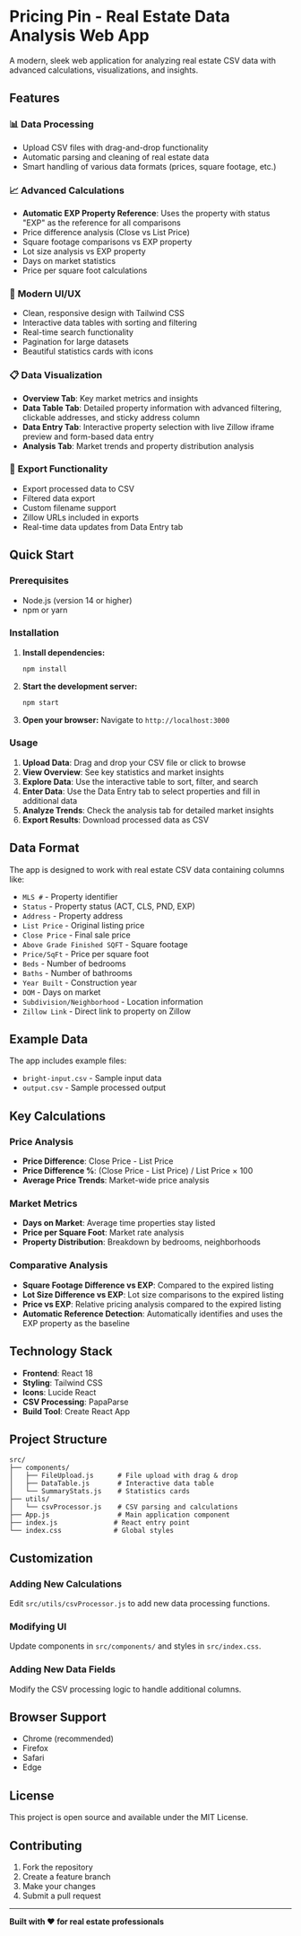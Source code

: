 # Pricing Pin - Real Estate Data Analysis Web App

A modern, sleek web application for analyzing real estate CSV data with advanced calculations, visualizations, and insights.

## Features

### 📊 **Data Processing**
- Upload CSV files with drag-and-drop functionality
- Automatic parsing and cleaning of real estate data
- Smart handling of various data formats (prices, square footage, etc.)

### 📈 **Advanced Calculations**
- **Automatic EXP Property Reference**: Uses the property with status "EXP" as the reference for all comparisons
- Price difference analysis (Close vs List Price)
- Square footage comparisons vs EXP property
- Lot size analysis vs EXP property
- Days on market statistics
- Price per square foot calculations

### 🎨 **Modern UI/UX**
- Clean, responsive design with Tailwind CSS
- Interactive data tables with sorting and filtering
- Real-time search functionality
- Pagination for large datasets
- Beautiful statistics cards with icons

### 📋 **Data Visualization**
- **Overview Tab**: Key market metrics and insights
- **Data Table Tab**: Detailed property information with advanced filtering, clickable addresses, and sticky address column
- **Data Entry Tab**: Interactive property selection with live Zillow iframe preview and form-based data entry
- **Analysis Tab**: Market trends and property distribution analysis

### 💾 **Export Functionality**
- Export processed data to CSV
- Filtered data export
- Custom filename support
- Zillow URLs included in exports
- Real-time data updates from Data Entry tab

## Quick Start

### Prerequisites
- Node.js (version 14 or higher)
- npm or yarn

### Installation

1. **Install dependencies:**
   ```bash
   npm install
   ```

2. **Start the development server:**
   ```bash
   npm start
   ```

3. **Open your browser:**
   Navigate to `http://localhost:3000`

### Usage

1. **Upload Data**: Drag and drop your CSV file or click to browse
2. **View Overview**: See key statistics and market insights
3. **Explore Data**: Use the interactive table to sort, filter, and search
4. **Enter Data**: Use the Data Entry tab to select properties and fill in additional data
5. **Analyze Trends**: Check the analysis tab for detailed market insights
6. **Export Results**: Download processed data as CSV

## Data Format

The app is designed to work with real estate CSV data containing columns like:

- `MLS #` - Property identifier
- `Status` - Property status (ACT, CLS, PND, EXP)
- `Address` - Property address
- `List Price` - Original listing price
- `Close Price` - Final sale price
- `Above Grade Finished SQFT` - Square footage
- `Price/SqFt` - Price per square foot
- `Beds` - Number of bedrooms
- `Baths` - Number of bathrooms
- `Year Built` - Construction year
- `DOM` - Days on market
- `Subdivision/Neighborhood` - Location information
- `Zillow Link` - Direct link to property on Zillow

## Example Data

The app includes example files:
- `bright-input.csv` - Sample input data
- `output.csv` - Sample processed output

## Key Calculations

### Price Analysis
- **Price Difference**: Close Price - List Price
- **Price Difference %**: (Close Price - List Price) / List Price × 100
- **Average Price Trends**: Market-wide price analysis

### Market Metrics
- **Days on Market**: Average time properties stay listed
- **Price per Square Foot**: Market rate analysis
- **Property Distribution**: Breakdown by bedrooms, neighborhoods

### Comparative Analysis
- **Square Footage Difference vs EXP**: Compared to the expired listing
- **Lot Size Difference vs EXP**: Lot size comparisons to the expired listing
- **Price vs EXP**: Relative pricing analysis compared to the expired listing
- **Automatic Reference Detection**: Automatically identifies and uses the EXP property as the baseline

## Technology Stack

- **Frontend**: React 18
- **Styling**: Tailwind CSS
- **Icons**: Lucide React
- **CSV Processing**: PapaParse
- **Build Tool**: Create React App

## Project Structure

```
src/
├── components/
│   ├── FileUpload.js      # File upload with drag & drop
│   ├── DataTable.js       # Interactive data table
│   └── SummaryStats.js    # Statistics cards
├── utils/
│   └── csvProcessor.js    # CSV parsing and calculations
├── App.js                 # Main application component
├── index.js              # React entry point
└── index.css             # Global styles
```

## Customization

### Adding New Calculations
Edit `src/utils/csvProcessor.js` to add new data processing functions.

### Modifying UI
Update components in `src/components/` and styles in `src/index.css`.

### Adding New Data Fields
Modify the CSV processing logic to handle additional columns.

## Browser Support

- Chrome (recommended)
- Firefox
- Safari
- Edge

## License

This project is open source and available under the MIT License.

## Contributing

1. Fork the repository
2. Create a feature branch
3. Make your changes
4. Submit a pull request

---

**Built with ❤️ for real estate professionals** 